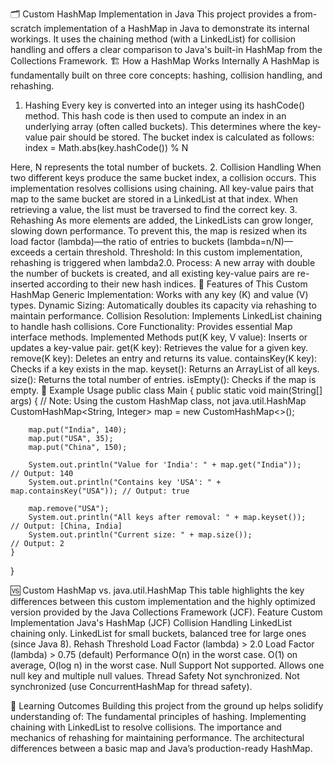 🗂️ Custom HashMap Implementation in Java
This project provides a from-scratch implementation of a HashMap in Java to demonstrate its internal workings. It uses the chaining method (with a LinkedList) for collision handling and offers a clear comparison to Java's built-in HashMap from the Collections Framework.
🏗️ How a HashMap Works Internally
A HashMap is fundamentally built on three core concepts: hashing, collision handling, and rehashing.

1. Hashing
   Every key is converted into an integer using its hashCode() method. This hash code is then used to compute an index in an underlying array (often called buckets). This determines where the key-value pair should be stored.
   The bucket index is calculated as follows:
   index = Math.abs(key.hashCode()) % N

Here, N represents the total number of buckets. 2. Collision Handling
When two different keys produce the same bucket index, a collision occurs. This implementation resolves collisions using chaining. All key-value pairs that map to the same bucket are stored in a LinkedList at that index. When retrieving a value, the list must be traversed to find the correct key. 3. Rehashing
As more elements are added, the LinkedLists can grow longer, slowing down performance. To prevent this, the map is resized when its load factor (lambda)—the ratio of entries to buckets (lambda=n/N)—exceeds a certain threshold.
Threshold: In this custom implementation, rehashing is triggered when lambda2.0.
Process: A new array with double the number of buckets is created, and all existing key-value pairs are re-inserted according to their new hash indices.
🚀 Features of This Custom HashMap
Generic Implementation: Works with any key (K) and value (V) types.
Dynamic Sizing: Automatically doubles its capacity via rehashing to maintain performance.
Collision Resolution: Implements LinkedList chaining to handle hash collisions.
Core Functionality: Provides essential Map interface methods.
Implemented Methods
put(K key, V value): Inserts or updates a key-value pair.
get(K key): Retrieves the value for a given key.
remove(K key): Deletes an entry and returns its value.
containsKey(K key): Checks if a key exists in the map.
keyset(): Returns an ArrayList of all keys.
size(): Returns the total number of entries.
isEmpty(): Checks if the map is empty.
📌 Example Usage
public class Main {
public static void main(String[] args) {
// Note: Using the custom HashMap class, not java.util.HashMap
CustomHashMap<String, Integer> map = new CustomHashMap<>();

        map.put("India", 140);
        map.put("USA", 35);
        map.put("China", 150);

        System.out.println("Value for 'India': " + map.get("India"));       // Output: 140
        System.out.println("Contains key 'USA': " + map.containsKey("USA")); // Output: true

        map.remove("USA");
        System.out.println("All keys after removal: " + map.keyset());       // Output: [China, India]
        System.out.println("Current size: " + map.size());                 // Output: 2
    }

}

🆚 Custom HashMap vs. java.util.HashMap
This table highlights the key differences between this custom implementation and the highly optimized version provided by the Java Collections Framework (JCF).
Feature
Custom Implementation
Java's HashMap (JCF)
Collision Handling
LinkedList chaining only.
LinkedList for small buckets, balanced tree for large ones (since Java 8).
Rehash Threshold
Load Factor (lambda) > 2.0
Load Factor (lambda) > 0.75 (default)
Performance
O(n) in the worst case.
O(1) on average, O(log n) in the worst case.
Null Support
Not supported.
Allows one null key and multiple null values.
Thread Safety
Not synchronized.
Not synchronized (use ConcurrentHashMap for thread safety).

📖 Learning Outcomes
Building this project from the ground up helps solidify understanding of:
The fundamental principles of hashing.
Implementing chaining with LinkedList to resolve collisions.
The importance and mechanics of rehashing for maintaining performance.
The architectural differences between a basic map and Java’s production-ready HashMap.
